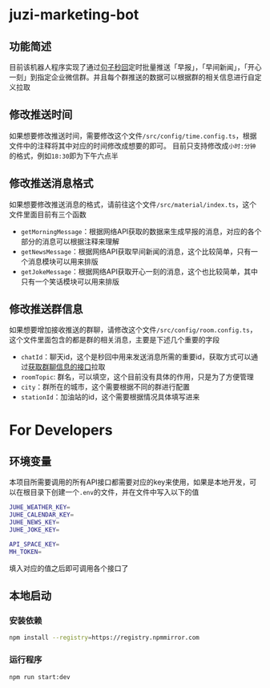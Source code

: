 # juzi-marketing-bot

## 功能简述

目前该机器人程序实现了通过[句子秒回](https://miaohui.juzibot.com)定时批量推送「早报」，「早间新闻」，「开心一刻」到指定企业微信群。并且每个群推送的数据可以根据群的相关信息进行自定义拉取

## 修改推送时间

如果想要修改推送时间，需要修改这个文件`/src/config/time.config.ts`，根据文件中的注释将其中对应的时间修改成想要的即可。
目前只支持修改成`小时:分钟`的格式，例如`18:30`即为下午六点半

## 修改推送消息格式

如果想要修改推送消息的格式，请前往这个文件`/src/material/index.ts`，这个文件里面目前有三个函数

- `getMorningMessage`：根据网络API获取的数据来生成早报的消息，对应的各个部分的消息可以根据注释来理解
- `getNewsMessage`：根据网络API获取早间新闻的消息，这个比较简单，只有一个消息模块可以用来排版
- `getJokeMessage`：根据网络API获取开心一刻的消息，这个也比较简单，其中只有一个笑话模块可以用来排版

## 修改推送群信息

如果想要增加接收推送的群聊，请修改这个文件`/src/config/room.config.ts`，这个文件里面包含的都是群的相关消息，主要是下述几个重要的字段

- `chatId`：聊天id，这个是秒回中用来发送消息所需的重要id，获取方式可以通过[获取群聊信息的接口](https://docs.juzibot.com/group/basic/#%E8%8E%B7%E5%8F%96%E7%BE%A4%E5%88%97%E8%A1%A8-%E4%B8%8D%E5%8C%85%E5%90%AB%E6%88%90%E5%91%98%E4%BF%A1%E6%81%AF)拉取
- `roomTopic`: 群名，可以填空，这个目前没有具体的作用，只是为了方便管理
- `city`：群所在的城市，这个需要根据不同的群进行配置
- `stationId`：加油站的id，这个需要根据情况具体填写进来

# For Developers

## 环境变量

本项目所需要调用的所有API接口都需要对应的key来使用，如果是本地开发，可以在根目录下创建一个`.env`的文件，并在文件中写入以下的值
```bash
JUHE_WEATHER_KEY=
JUHE_CALENDAR_KEY=
JUHE_NEWS_KEY=
JUHE_JOKE_KEY=

API_SPACE_KEY=
MH_TOKEN=
```

填入对应的值之后即可调用各个接口了

## 本地启动

### 安装依赖

```bash
npm install --registry=https://registry.npmmirror.com
```

### 运行程序

```
npm run start:dev
```
